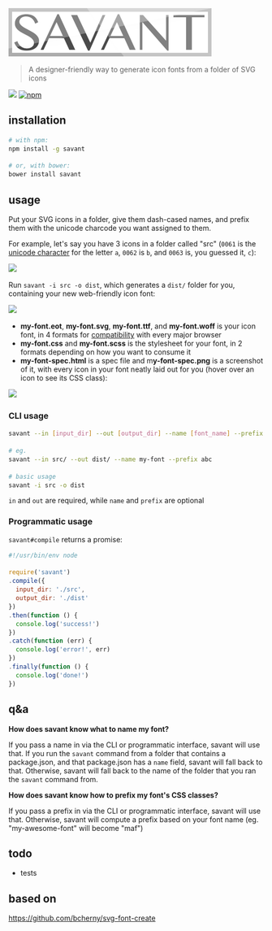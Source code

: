 ![savant](https://raw.githubusercontent.com/bcherny/savant/master/savant.png)

> A designer-friendly way to generate icon fonts from a folder of SVG icons

![][bower] [![npm]](https://www.npmjs.com/package/savant)

[bower]: https://img.shields.io/bower/v/savant.svg?style=flat-square
[npm]: https://img.shields.io/npm/v/savant.svg?style=flat-square

## installation

```bash
# with npm:
npm install -g savant

# or, with bower:
bower install savant
```

## usage

Put your SVG icons in a folder, give them dash-cased names, and prefix them with the unicode charcode you want assigned to them.

For example, let's say you have 3 icons in a folder called "src" (`0061` is the [unicode character](http://en.wikipedia.org/wiki/List_of_Unicode_characters) for the letter `a`, `0062` is `b`, and `0063` is, you guessed it, `c`):

![](http://i.imgur.com/HQYRybl.png)

Run `savant -i src -o dist`, which generates a `dist/` folder for you, containing your new web-friendly icon font:

![](http://i.imgur.com/GifqI7G.png)

- **my-font.eot**, **my-font.svg**, **my-font.ttf**, and **my-font.woff** is your icon font, in 4 formats for [compatibility](http://caniuse.com/#feat=fontface) with every major browser
- **my-font.css** and **my-font.scss** is the stylesheet for your font, in 2 formats depending on how you want to consume it 
- **my-font-spec.html** is a spec file and m**y-font-spec.png** is a screenshot of it, with every icon in your font neatly laid out for you (hover over an icon to see its CSS class):

![](http://i.imgur.com/hfvknW6.png)

### CLI usage

```bash
savant --in [input_dir] --out [output_dir] --name [font_name] --prefix [prefix]

# eg.
savant --in src/ --out dist/ --name my-font --prefix abc

# basic usage
savant -i src -o dist
```

`in` and `out` are required, while `name` and `prefix` are optional

### Programmatic usage

`savant#compile` returns a promise:

```js
#!/usr/bin/env node

require('savant')
.compile({
  input_dir: './src',
  output_dir: './dist'
})
.then(function () {
  console.log('success!')
})
.catch(function (err) {
  console.log('error!', err)
})
.finally(function () {
  console.log('done!')
})
```

## q&a

**How does savant know what to name my font?**

If you pass a name in via the CLI or programmatic interface, savant will use that.
If you run the `savant` command from a folder that contains a package.json, and that package.json has a `name` field, savant will fall back to that.
Otherwise, savant will fall back to the name of the folder that you ran the `savant` command from.

**How does savant know how to prefix my font's CSS classes?**

If you pass a prefix in via the CLI or programmatic interface, savant will use that.
Otherwise, savant will compute a prefix based on your font name (eg. "my-awesome-font" will become "maf")

## todo

- tests

## based on

https://github.com/bcherny/svg-font-create